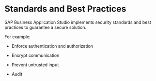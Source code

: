 <!-- loio2937779324a647b7b09d80ed28368673 -->

# Standards and Best Practices

SAP Business Application Studio implements security standards and best practices to guarantee a secure solution.

For example:

-   Enforce authentication and authorization

-   Encrypt communication

-   Prevent untrusted input

-   Audit


